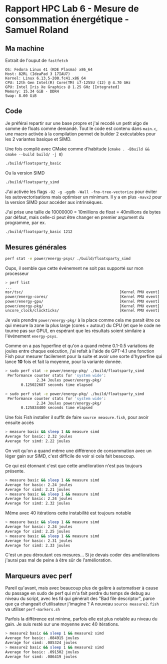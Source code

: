 # Rapport HPC Lab 6 - Mesure de consommation énergétique - Samuel Roland

## Ma machine

Extrait de l'ouput de `fastfetch`
```
OS: Fedora Linux 41 (KDE Plasma) x86_64
Host: 82RL (IdeaPad 3 17IAU7)
Kernel: Linux 6.13.5-200.fc41.x86_64
CPU: 12th Gen Intel(R) Core(TM) i7-1255U (12) @ 4.70 GHz
GPU: Intel Iris Xe Graphics @ 1.25 GHz [Integrated]
Memory: 15.34 GiB - DDR4
Swap: 8.00 GiB
```

## Code
Je préférai repartir sur une base propre et j'ai recodé un petit algo de somme de floats comme demandé. Tout le code est contenu dans `main.c`, une macro activée à la compilation permet de builder 2 exécutables pour les 2 variantes basique et SIMD.

Une fois compilé avec CMake comme d'habitude (`cmake . -Bbuild && cmake --build build/ -j 8`)
```sh
./build/floatsparty_basic
```
Ou la version SIMD
```sh
./build/floatsparty_simd
```

J'ai activée les flags `-O2 -g -ggdb -Wall -fno-tree-vectorize` pour éviter les autovectorisations mais optimiser un minimum. Il y a en plus `-mavx2` pour la version SIMD pour accéder aux intrinsèques.

J'ai prise une taille de 10000000 = 10millions de float = 40millions de bytes par défaut, mais celle-ci peut être changer en premier argument du programme, par ex.

```sh
./build/floatsparty_basic 1212
```

## Mesures générales
```sh
perf stat -e power/energy-psys/ ./build/floatsparty_simd
```
Oups, il semble que cette événement ne soit pas supporté sur mon processeur
```sh
> perf list
...
msr/tsc/                                           [Kernel PMU event]
power/energy-cores/                                [Kernel PMU event]
power/energy-gpu/                                  [Kernel PMU event]
power/energy-pkg/                                  [Kernel PMU event]
uncore_clock/clockticks/                           [Kernel PMU event]
```

Je vais prendre `power/energy-pkg/` à la place comme cela me parait être ce qui mesure la zone la plus large (cores + autour) du CPU (et que le code ne tourne pas sur GPU), en espérant que les résultats soient similaire à l'événement `energy-psys`.

Comme on a pas hyperfine et qu'on a quand même 0.1-0.5 variations de joules entre chaque exécution, j'ai refait à l'aide de GPT-4.1 une fonction Fish pour mesurer facilement pour la suite et avoir une sorte d'hyperfine qui lance **10** fois et fait la moyenne, pour la variante donnée.

```sh
> sudo perf stat -e power/energy-pkg/ ./build/floatsparty_simd
 Performance counter stats for 'system wide':
              2.34 Joules power/energy-pkg/                                                     
       0.125022687 seconds time elapsed

> sudo perf stat -e power/energy-pkg/ ./build/floatsparty_simd
 Performance counter stats for 'system wide':
              2.24 Joules power/energy-pkg/                                                     
       0.125834400 seconds time elapsed
```

Une fois Fish installer il suffit de faire `source measure.fish`, pour avoir ensuite accès
```sh
> measure basic && sleep 1 && measure simd
Average for basic: 2.32 joules
Average for simd: 2.22 joules
```

On voit qu'on a quand même une différence de consommation avec un léger gain sur SIMD, c'est difficile de voir si cela fait beaucoup.

Ce qui est étonnant c'est que cette amélioration n'est pas toujours présente.
```sh
> measure basic && sleep 1 && measure simd
Average for basic: 2.24 joules
Average for simd: 2.21 joules
> measure basic && sleep 1 && measure simd
Average for basic: 2.24 joules
Average for simd: 2.32 joules
```

Même avec 40 itérations cette instabilité est toujours notable
```sh
> measure basic && sleep 1 && measure simd
Average for basic: 2.24 joules
Average for simd: 2.25 joules
> measure basic && sleep 1 && measure simd
Average for basic: 2.31 joules
Average for simd: 2.33 joules
```

C'est un peu déroutant ces mesures... Si je devais coder des améliorations j'aurai pas mal de peine à être sûr de l'amélioration.

## Marqueurs avec perf
Pareil qu'avant, mais avec beaucoup plus de galère à automatiser à cause du passage en sudo de perf qui m'a fait perdre du temps de debug au niveau du script, avec les fd qui générait des "Bad file descriptor", parce que ça changeait d'utilisateur j'imagine ? A nouveau `source measure2.fish` va utiliser `perf-markers.sh`

Parfois la différence est minime, parfois elle est plus notable au niveau du gain. Je suis resté sur une moyenne avec 40 itérations.
```sh
> measure2 basic && sleep 1 && measure2 simd
Average for basic: .084915 joules
Average for simd: .085324 joules
> measure2 basic && sleep 1 && measure2 simd
Average for basic: .091502 joules
Average for simd: .086419 joules
```

